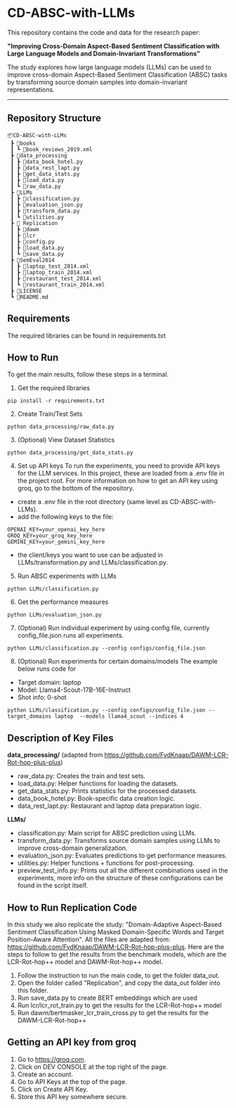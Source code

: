 # CD-ABSC-with-LLMs

This repository contains the code and data for the research paper:

**"Improving Cross-Domain Aspect-Based Sentiment Classification with Large Language Models and Domain-Invariant Transformations"**

The study explores how large language models (LLMs) can be used to improve cross-domain Aspect-Based Sentiment Classification (ABSC) tasks by transforming source domain samples into domain-invariant representations.

---
## Repository Structure
```
📦CD-ABSC-with-LLMs
 ┣ 📂books
 ┃ ┗ 📜book_reviews_2019.xml
 ┣ 📂data_processing
 ┃ ┣ 📜data_book_hotel.py
 ┃ ┣ 📜data_rest_lapt.py
 ┃ ┣ 📜get_data_stats.py
 ┃ ┣ 📜load_data.py
 ┃ ┗ 📜raw_data.py
 ┣ 📂LLMs
 ┃ ┣ 📜classification.py
 ┃ ┣ 📜evaluation_json.py
 ┃ ┣ 📜transform_data.py
 ┃ ┗ 📜utilities.py
 ┣ 📂 Replication
 ┃ ┣ 📂dawm
 ┃ ┣ 📂lcr
 ┃ ┣ 📜config.py
 ┃ ┣ 📜load_data.py
 ┃ ┗ 📜save_data.py
 ┣ 📂SemEval2014
 ┃ ┣ 📜laptop_test_2014.xml
 ┃ ┣ 📜laptop_train_2014.xml
 ┃ ┣ 📜restaurant_test_2014.xml
 ┃ ┗ 📜restaurant_train_2014.xml
 ┣ 📜LICENSE
 ┗ 📜README.md
```

## Requirements
The required libraries can be found in requirements.txt

## How to Run

To get the main results, follow these steps in a terminal.

1. Get the required libraries
``` console
pip install -r requirements.txt
```

2. Create Train/Test Sets
``` console
python data_processing/raw_data.py
```

3. (Optional) View Dataset Statistics 

 ``` console
 python data_processing/get_data_stats.py
```
4. Set up API keys 
To run the experiments, you need to provide API keys for the LLM services. In this project, these are loaded from a .env file in the project root.
For more information on how to get an API key using groq, go to the bottom of the repository.

- create a .env file in the root directory (same level as CD-ABSC-with-LLMs).
- add the following keys to the file:
```env
OPENAI_KEY=your_openai_key_here
GROQ_KEY=your_groq_key_here
GEMINI_KEY=your_gemini_key_here
 ```
- the client/keys you want to use can be adjusted in LLMs/transformation.py and LLMs/classification.py.
  
5. Run ABSC experiments with LLMs

``` console
python LLMs/classification.py
```
6. Get the performance measures
``` console
python LLMs/evaluation_json.py
```

7. (Optional) Run individual experiment by using config file, currently config_file.json runs all experiments.
``` console
python LLMs/classification.py --config configs/config_file.json
```
8. (Optional) Run experiments for certain domains/models
The example below runs code for 
- Target domain: laptop
- Model: Llama4-Scout-17B-16E-Instruct
- Shot info: 0-shot

```console
python LLMs/classification.py --config configs/config_file.json --target_domains laptop  --models llama4_scout --indices 4 
```



## Description of Key Files

**data_processing/** (adapted from https://github.com/FvdKnaap/DAWM-LCR-Rot-hop-plus-plus)
- raw_data.py: Creates the train and test sets.
- load_data.py: Helper functions for loading the datasets.
- get_data_stats.py: Prints statistics for the processed datasets.
- data_book_hotel.py: Book-specific data creation logic.
- data_rest_lapt.py: Restaurant and laptop data preparation logic.

**LLMs/**
- classification.py: Main script for ABSC prediction using LLMs.
- transform_data.py: Transforms source domain samples using LLMs to improve cross-domain generalization.
- evaluation_json.py: Evaluates predictions to get performance measures.
- utilities.py: Helper functions + functions for post-processing.
- preview_test_info.py: Prints out all the different combinations used in the experiments, more info on the structure of these configurations can be found in the script itself.

## How to Run Replication Code
In this study we also replicate the study: "Domain-Adaptive Aspect-Based Sentiment Classification Using Masked Domain-Specific Words and Target Position-Aware Attention". All the files are adapted from: https://github.com/FvdKnaap/DAWM-LCR-Rot-hop-plus-plus. Here are the steps to follow to get the results from the benchmark models, which are the LCR-Rot-hop++ model and DAWM-Rot-hop++ model.
1. Follow the instruction to run the main code, to get the folder data_out.
2. Open the folder called "Replication", and copy the data_out folder into this folder.
3. Run save_data.py to create BERT embeddings which are used
4. Run lcr/lcr_rot_train.py to get the results for the LCR-Rot-hop++ model
5. Run dawm/bertmasker_lcr_train_cross.py to get the results for the DAWM-LCR-Rot-hop++

## Getting an API key from groq
1. Go to https://groq.com.
2. Click on DEV CONSOLE at the top right of the page.
3. Create an account.
4. Go to API Keys at the top of the page.
5. Click on Create API Key.
6. Store this API key somewhere secure.
  

